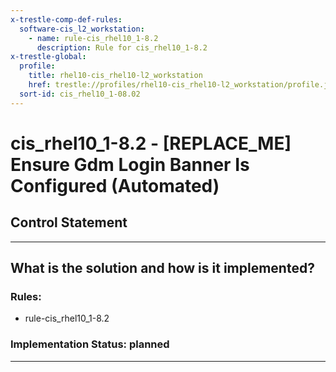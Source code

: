 ```yaml
---
x-trestle-comp-def-rules:
  software-cis_l2_workstation:
    - name: rule-cis_rhel10_1-8.2
      description: Rule for cis_rhel10_1-8.2
x-trestle-global:
  profile:
    title: rhel10-cis_rhel10-l2_workstation
    href: trestle://profiles/rhel10-cis_rhel10-l2_workstation/profile.json
  sort-id: cis_rhel10_1-08.02
---
```


# cis_rhel10_1-8.2 - \[REPLACE_ME\] Ensure Gdm Login Banner Is Configured (Automated)

## Control Statement

______________________________________________________________________

## What is the solution and how is it implemented?

<!-- For implementation status enter one of: implemented, partial, planned, alternative, not-applicable -->

<!-- Note that the list of rules under ### Rules: is read-only and changes will not be captured after assembly to JSON -->

<!-- Add control implementation description here for control: cis_rhel10_1-8.2 -->

### Rules:

  - rule-cis_rhel10_1-8.2

### Implementation Status: planned

______________________________________________________________________
